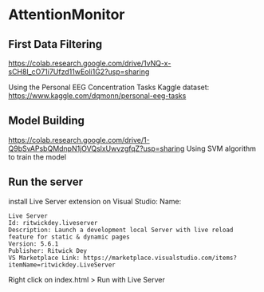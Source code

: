 # AttentionMonitor

## First Data Filtering

https://colab.research.google.com/drive/1vNQ-x-sCH8l_cO71i7Ufzd11wEoli1G2?usp=sharing

Using the Personal EEG Concentration Tasks Kaggle dataset: https://www.kaggle.com/dqmonn/personal-eeg-tasks


## Model Building
https://colab.research.google.com/drive/1-Q9bSvAPsbQMdnpN1jOVQslxUwvzgfqZ?usp=sharing
Using SVM algorithm to train the model

## Run the server
install Live Server extension on Visual Studio: Name: 
```
Live Server
Id: ritwickdey.liveserver
Description: Launch a development local Server with live reload feature for static & dynamic pages
Version: 5.6.1
Publisher: Ritwick Dey
VS Marketplace Link: https://marketplace.visualstudio.com/items?itemName=ritwickdey.LiveServer
```
Right click on index.html > Run with Live Server
